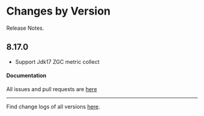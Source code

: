 Changes by Version
==================
Release Notes.

8.17.0
------------------

* Support Jdk17 ZGC metric collect

#### Documentation


All issues and pull requests are [here](https://github.com/apache/skywalking/milestone/178?closed=1)

------------------
Find change logs of all versions [here](changes).
